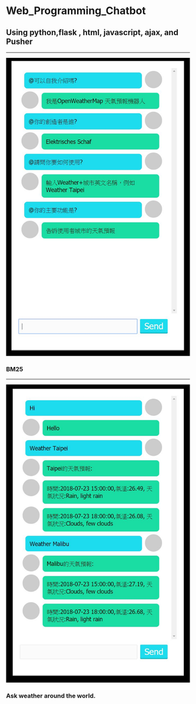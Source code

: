 # Web_Programming_Chatbot  
## Using python,flask , html, javascript, ajax, and Pusher  
***
![intro](https://github.com/ElektrischesSchaf/Web_Programming_Chatbot/blob/master/snapshot/2.JPG)  
### BM25 
***
![weather](https://github.com/ElektrischesSchaf/Web_Programming_Chatbot/blob/master/snapshot/1.JPG)  
### Ask weather around the world.  

